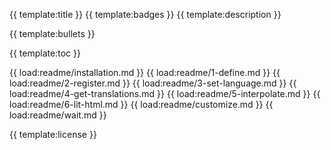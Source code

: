 {{ template:title }}
{{ template:badges }}
{{ template:description }}

{{ template:bullets }}

{{ template:toc }}

{{ load:readme/installation.md }}
{{ load:readme/1-define.md }}
{{ load:readme/2-register.md }}
{{ load:readme/3-set-language.md }}
{{ load:readme/4-get-translations.md }}
{{ load:readme/5-interpolate.md }}
{{ load:readme/6-lit-html.md }}
{{ load:readme/customize.md }}
{{ load:readme/wait.md }}

{{ template:license }}